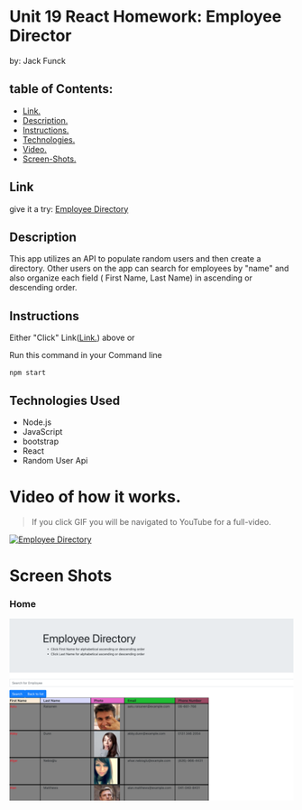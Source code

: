 # Unit 19 React Homework: Employee Director

by: Jack Funck
## table of Contents:
 - [Link.](#link)
 - [ Description. ](#desc)
 - [ Instructions. ](#instr)
 - [Technologies.](#tc)
 - [ Video. ](#video)
 - [Screen-Shots.](#sc)

<a name="link"></a>
## Link
give it a try: <a href="https://polar-lowlands-57059.herokuapp.com/" target="_blank"> Employee Directory</a>

<a name="desc"></a>
## Description
This app utilizes an API to populate random users and then create a directory. Other users on the app can search for employees by "name" and also organize each field ( First Name, Last Name) in ascending or descending order.



<a name="instr"></a>
## Instructions
Either "Click" Link([Link.](#link)) above or

Run this command in your Command line
```
npm start
```

<a name="tc"></a>
## Technologies Used
* Node.js
* JavaScript
* bootstrap
* React
* Random User Api




<a name="video"></a>
# Video of how it works.
> If you click GIF you will be navigated to YouTube for a full-video.

[![Employee Directory](https://media.giphy.com/media/pVwNI3vBpcOtbQAAWe/giphy.gif)](https://youtu.be/QOqVFPdNAf4)



<a name="sc"></a>
# Screen Shots
### Home
<img src="public/img/main.png">


